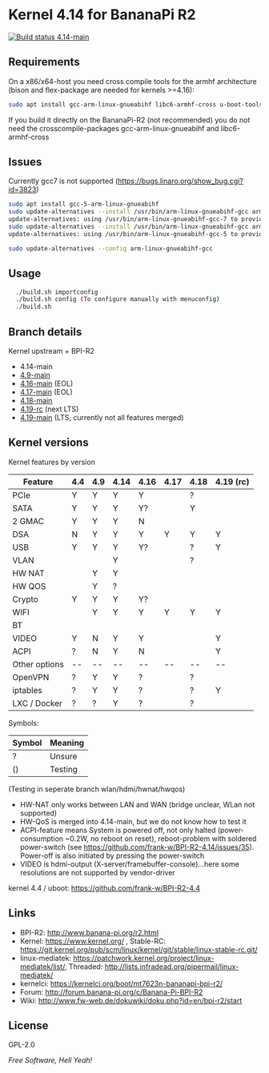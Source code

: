 # Kernel 4.14 for BananaPi R2

<a href="https://travis-ci.com/frank-w/BPI-R2-4.14" target="_blank"><img src="https://travis-ci.com/frank-w/BPI-R2-4.14.svg?branch=4.14-main" alt="Build status 4.14-main"></a>

## Requirements

On a x86/x64-host you need cross compile tools for the armhf architecture (bison and flex-package are needed for kernels >=4.16):
```sh
sudo apt install gcc-arm-linux-gnueabihf libc6-armhf-cross u-boot-tools bc make gcc libc6-dev libncurses5-dev libssl-dev bison flex
```
If you build it directly on the BananaPi-R2 (not recommended) you do not need the crosscompile-packages gcc-arm-linux-gnueabihf and libc6-armhf-cross

## Issues
Currently gcc7 is not supported (https://bugs.linaro.org/show_bug.cgi?id=3823)
```sh
sudo apt install gcc-5-arm-linux-gnueabihf
sudo update-alternatives --install /usr/bin/arm-linux-gnueabihf-gcc arm-linux-gnueabihf-gcc /usr/bin/arm-linux-gnueabihf-gcc-7  50
update-alternatives: using /usr/bin/arm-linux-gnueabihf-gcc-7 to provide /usr/bin/arm-linux-gnueabihf-gcc (arm-linux-gnueabihf-gcc) in auto mode
sudo update-alternatives --install /usr/bin/arm-linux-gnueabihf-gcc arm-linux-gnueabihf-gcc /usr/bin/arm-linux-gnueabihf-gcc-5  100
update-alternatives: using /usr/bin/arm-linux-gnueabihf-gcc-5 to provide /usr/bin/arm-linux-gnueabihf-gcc (arm-linux-gnueabihf-gcc) in auto mode

sudo update-alternatives --config arm-linux-gnueabihf-gcc
```

## Usage

```sh
  ./build.sh importconfig
  ./build.sh config (To configure manually with menuconfig)
  ./build.sh
```

## Branch details

Kernel upstream + BPI-R2
* 4.14-main
* <a href="https://github.com/frank-w/BPI-R2-4.14/tree/4.9-main">4.9-main</a>
* <a href="https://github.com/frank-w/BPI-R2-4.14/tree/4.16-main">4.16-main</a> (EOL)
* <a href="https://github.com/frank-w/BPI-R2-4.14/tree/4.17-main">4.17-main</a> (EOL)
* <a href="https://github.com/frank-w/BPI-R2-4.14/tree/4.18-main">4.18-main</a>
* <a href="https://github.com/frank-w/BPI-R2-4.14/tree/4.19-rc">4.19-rc</a> (next LTS)
* <a href="https://github.com/frank-w/BPI-R2-4.14/tree/4.19-main">4.19-main</a> (LTS, currently not all features merged)

## Kernel versions

Kernel features by version

| Feature  | 4.4 | 4.9 | 4.14 | 4.16 | 4.17 | 4.18 | 4.19 (rc) |
|----------| --- | --- | --- | --- | --- | --- | --- |
| PCIe     |  Y  |  Y  |  Y  |  Y  |     |   ?  |    |
| SATA     |  Y  |  Y  |  Y  |  Y?  |     |  Y   |    |
| 2 GMAC   |  Y  |  Y  |  Y  |  N  |     |     |    |
| DSA      |  N  |  Y  |  Y  |  Y  |  Y  |   Y  |  Y  |
| USB      |  Y  |  Y  |  Y  |  Y?  |     |  ?   |  Y  |
| VLAN     |     |     |  Y  |     |     |  ?   |    |
| HW NAT   |     |  Y  |  Y |     |     |     |    |
| HW QOS   |     |  Y  |  ? |     |     |     |    |
| Crypto   |  Y  |  Y  |  Y  |  Y?  |     |     |    |
| WIFI     |     |  Y  |  Y  |  Y |  Y  |   Y  |  Y  |
| BT       |     |     |     |     |     |     |    |
| VIDEO    |  Y  |  N  |  Y  |  Y  |     |     |  Y  |
| ACPI |  ?  |  N  |  Y  |  N  |     |     |  Y  |
| Other options |--|--|--|--|--|--|--|
| OpenVPN  |  ?  |  Y  |  Y  |  ?  |     |   ?  |    |
| iptables |  ?  |  Y  |  Y  |  ?  |     |   ?  |  Y  |
| LXC / Docker |  ?  |  ?  |  Y  |  ?  |     |  ?   |    |

Symbols:

|Symbol|Meaning|
|------|-------|
|  ?   |Unsure |
|  ()  |Testing|

(Testing in seperate branch wlan/hdmi/hwnat/hwqos)

* HW-NAT only works between LAN and WAN (bridge unclear, WLan not supported)
* HW-QoS is merged into 4.14-main, but we do not know how to test it
* ACPI-feature means System is powered off, not only halted (power-consumption ~0.2W, no reboot on reset), reboot-problem with soldered power-switch (see https://github.com/frank-w/BPI-R2-4.14/issues/35). Power-off is also initiated by pressing the power-switch
* VIDEO is hdmi-output (X-server/framebuffer-console)...here some resolutions are not supported by vendor-driver

kernel 4.4 / uboot: https://github.com/frank-w/BPI-R2-4.4

## Links

* BPI-R2: http://www.banana-pi.org/r2.html
* Kernel: https://www.kernel.org/ , Stable-RC: https://git.kernel.org/pub/scm/linux/kernel/git/stable/linux-stable-rc.git/
* linux-mediatek: https://patchwork.kernel.org/project/linux-mediatek/list/, Threaded: http://lists.infradead.org/pipermail/linux-mediatek/
* kernelci: https://kernelci.org/boot/mt7623n-bananapi-bpi-r2/
* Forum: http://forum.banana-pi.org/c/Banana-Pi-BPI-R2
* Wiki: http://www.fw-web.de/dokuwiki/doku.php?id=en/bpi-r2/start

License
----
GPL-2.0

*Free Software, Hell Yeah!*
